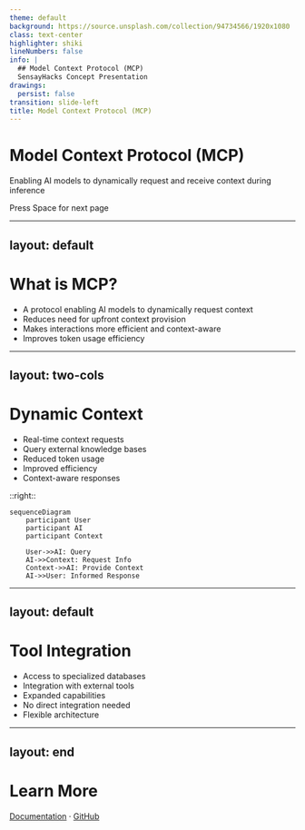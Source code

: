 ```yaml
---
theme: default
background: https://source.unsplash.com/collection/94734566/1920x1080
class: text-center
highlighter: shiki
lineNumbers: false
info: |
  ## Model Context Protocol (MCP)
  SensayHacks Concept Presentation
drawings:
  persist: false
transition: slide-left
title: Model Context Protocol (MCP)
---
```


# Model Context Protocol (MCP)

Enabling AI models to dynamically request and receive context during inference

<div class="pt-12">
  <span @click="$slidev.nav.next" class="px-2 py-1 rounded cursor-pointer" hover="bg-white bg-opacity-10">
    Press Space for next page <carbon:arrow-right class="inline"/>
  </span>
</div>

---
layout: default
---

# What is MCP?

<v-clicks>

- A protocol enabling AI models to dynamically request context
- Reduces need for upfront context provision
- Makes interactions more efficient and context-aware
- Improves token usage efficiency

</v-clicks>

---
layout: two-cols
---

# Dynamic Context

<v-clicks>

- Real-time context requests
- Query external knowledge bases
- Reduced token usage
- Improved efficiency
- Context-aware responses

</v-clicks>

::right::

```mermaid
sequenceDiagram
    participant User
    participant AI
    participant Context
    
    User->>AI: Query
    AI->>Context: Request Info
    Context->>AI: Provide Context
    AI->>User: Informed Response
```

---
layout: default
---

# Tool Integration

<v-clicks>

- Access to specialized databases
- Integration with external tools
- Expanded capabilities
- No direct integration needed
- Flexible architecture

</v-clicks>

---
layout: end
---

# Learn More

[Documentation](https://sensayhacks.com/prototypes/mcp) · [GitHub](https://github.com/davidorban/sensayhacks)
